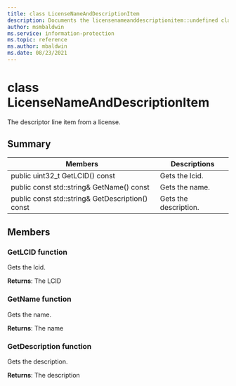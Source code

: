 ```yaml
---
title: class LicenseNameAndDescriptionItem 
description: Documents the licensenameanddescriptionitem::undefined class of the Microsoft Information Protection (MIP) SDK.
author: msmbaldwin
ms.service: information-protection
ms.topic: reference
ms.author: mbaldwin
ms.date: 08/23/2021
---
```


# class LicenseNameAndDescriptionItem 
The descriptor line item from a license.
  
## Summary
 Members                        | Descriptions                                
--------------------------------|---------------------------------------------
public uint32_t GetLCID() const  |  Gets the lcid.
public const std::string& GetName() const  |  Gets the name.
public const std::string& GetDescription() const  |  Gets the description.
  
## Members
  
### GetLCID function
Gets the lcid.

  
**Returns**: The LCID
  
### GetName function
Gets the name.

  
**Returns**: The name
  
### GetDescription function
Gets the description.

  
**Returns**: The description